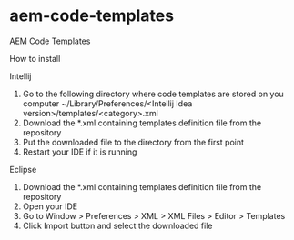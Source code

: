 # aem-code-templates
AEM Code Templates

How to install

Intellij

1. Go to the following directory where code templates are stored on you computer  ~/Library/Preferences/\<Intellij Idea version\>/templates/\<category\>.xml
2. Download the *.xml containing templates definition file from the repository
3. Put the downloaded file to the directory from the first point
4. Restart your IDE if it is running

Eclipse

1. Download the *.xml containing templates definition file from the repository
2. Open your IDE
3. Go to Window > Preferences > XML > XML Files > Editor > Templates
4. Click Import button and select the downloaded file
